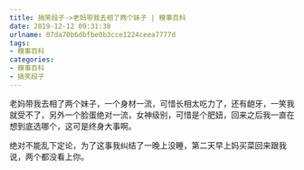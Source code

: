```yaml
---
title: 搞笑段子->老妈带我去相了两个妹子 | 糗事百科
date: 2019-12-12 09:31:38
urlname: 07da70b6dbfbe0b3cce1224ceea7777d
tags: 
- 糗事百科
categories:
- 糗事百科
- 搞笑段子
---
```

老妈带我去相了两个妹子，一个身材一流，可惜长相太吃力了，还有龅牙，一笑我就受不了，另外一个脸蛋绝对一流，女神级别，可惜是个肥妞，回来之后我一直在想到底选哪个，这可是终身大事啊。

绝对不能乱下定论，为了这事我纠结了一晚上没睡，第二天早上妈买菜回来跟我说，两个都没看上你。


